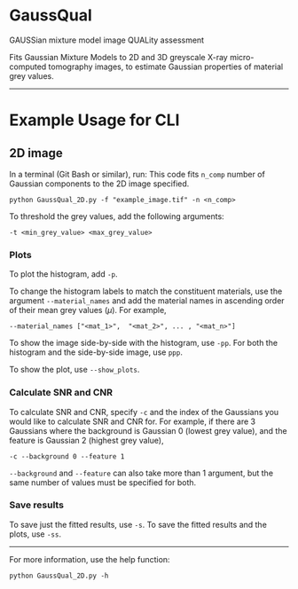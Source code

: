 # GaussQual
GAUSSian mixture model image QUALity assessment

Fits Gaussian Mixture Models to 2D and 3D greyscale X-ray micro-computed tomography images, to estimate Gaussian properties of material grey values.

---

# Example Usage for CLI

## 2D image

In a terminal (Git Bash or similar), run:
This code fits `n_comp` number of Gaussian components to the 2D image specified.

``` 
python GaussQual_2D.py -f "example_image.tif" -n <n_comp>
```

To threshold the grey values, add the following arguments:

``` 
-t <min_grey_value> <max_grey_value>
```

### Plots

To plot the histogram, add `-p`.

To change the histogram labels to match the constituent materials, use the argument `--material_names` and add the material names in ascending order of their mean grey values ($\mu$). For example,

``` 
--material_names ["<mat_1>",  "<mat_2>", ... , "<mat_n>"]
```

To show the image side-by-side with the histogram, use `-pp`. For both the histogram and the side-by-side image, use `ppp`.

To show the plot, use `--show_plots`.

### Calculate SNR and CNR

To calculate SNR and CNR, specify `-c` and the index of the Gaussians you would like to calculate SNR and CNR for. For example, if there are 3 Gaussians where the background is Gaussian 0 (lowest grey value), and the feature is Gaussian 2 (highest grey value), 

```
-c --background 0 --feature 1
```

`--background` and `--feature` can also take more than 1 argument, but the same number of values must be specified for both.

### Save results

To save just the fitted results, use `-s`.
To save the fitted results and the plots, use `-ss`.

---

For more information, use the help function:
``` 
python GaussQual_2D.py -h
```
